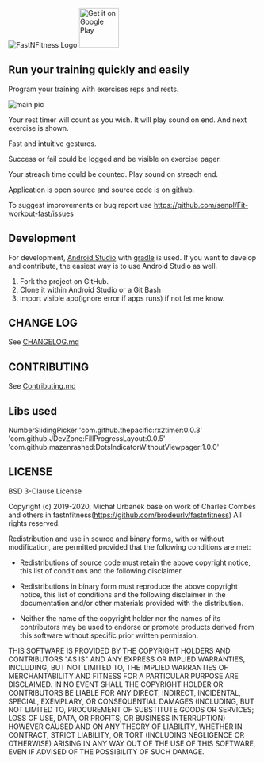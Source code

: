![FastNFitness Logo](https://github.com/senpl/Fit-workout-fast/blob/masterRemote/app/src/main/res/drawable-xxxhdpi/baseline_fitness_center_blue_a700_24dp.png?raw=true) [<img src="https://play.google.com/intl/en_us/badges/images/generic/en-play-badge.png"
     alt="Get it on Google Play"
     height="80">](https://play.google.com/store/apps/details?id=com.fitworkoutfast)
## Run your training quickly and easily

Program your training with exercises reps and rests.

![main pic](https://github.com/senpl/Fit-workout-fast/blob/masterRemote/fastlane/metadata/android/en-US/images/phoneScreenshots/main.png)

Your rest timer will count as you wish. It will play sound on end. And next exercise is shown.

Fast and intuitive gestures.

Success or fail could be logged and be visible on exercise pager.

Your streach time could be counted. Play sound on streach end.

Application is open source and source code is on github.

To suggest improvements or bug report use https://github.com/senpl/Fit-workout-fast/issues

## Development

For development, [Android Studio](https://developer.android.com/studio/) with [gradle](https://gradle.org/) is used. If you want to develop and contribute, the easiest way is to use Android Studio as well.

1. Fork the project on GitHub.
2. Clone it within Android Studio or a Git Bash
3. import visible app(ignore error if apps runs) if not let me know.

## CHANGE LOG

See [CHANGELOG.md](/CHANGELOG.md/)

## CONTRIBUTING

See [Contributing.md](/Contributing.md/)

## Libs used

 NumberSlidingPicker
 'com.github.thepacific:rx2timer:0.0.3'
 'com.github.JDevZone:FillProgressLayout:0.0.5'
 'com.github.mazenrashed:DotsIndicatorWithoutViewpager:1.0.0'

## LICENSE

BSD 3-Clause License

Copyright (c) 2019-2020, Michał Urbanek base on work of Charles Combes and others in fastnfitness(https://github.com/brodeurlv/fastnfitness)
All rights reserved.

Redistribution and use in source and binary forms, with or without
modification, are permitted provided that the following conditions are met:

* Redistributions of source code must retain the above copyright notice, this
  list of conditions and the following disclaimer.

* Redistributions in binary form must reproduce the above copyright notice,
  this list of conditions and the following disclaimer in the documentation
  and/or other materials provided with the distribution.

* Neither the name of the copyright holder nor the names of its
  contributors may be used to endorse or promote products derived from
  this software without specific prior written permission.

THIS SOFTWARE IS PROVIDED BY THE COPYRIGHT HOLDERS AND CONTRIBUTORS "AS IS"
AND ANY EXPRESS OR IMPLIED WARRANTIES, INCLUDING, BUT NOT LIMITED TO, THE
IMPLIED WARRANTIES OF MERCHANTABILITY AND FITNESS FOR A PARTICULAR PURPOSE ARE
DISCLAIMED. IN NO EVENT SHALL THE COPYRIGHT HOLDER OR CONTRIBUTORS BE LIABLE
FOR ANY DIRECT, INDIRECT, INCIDENTAL, SPECIAL, EXEMPLARY, OR CONSEQUENTIAL
DAMAGES (INCLUDING, BUT NOT LIMITED TO, PROCUREMENT OF SUBSTITUTE GOODS OR
SERVICES; LOSS OF USE, DATA, OR PROFITS; OR BUSINESS INTERRUPTION) HOWEVER
CAUSED AND ON ANY THEORY OF LIABILITY, WHETHER IN CONTRACT, STRICT LIABILITY,
OR TORT (INCLUDING NEGLIGENCE OR OTHERWISE) ARISING IN ANY WAY OUT OF THE USE
OF THIS SOFTWARE, EVEN IF ADVISED OF THE POSSIBILITY OF SUCH DAMAGE.
